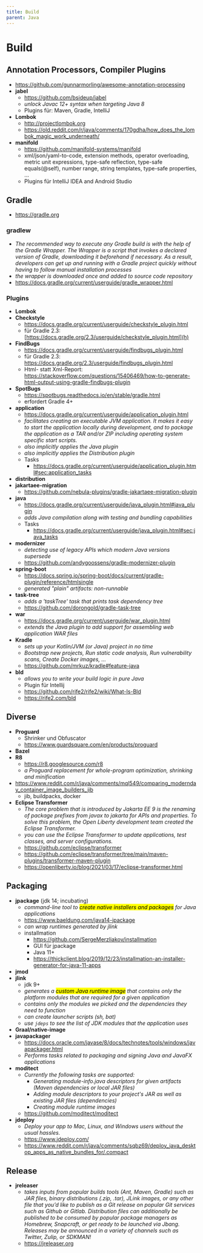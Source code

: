 ```yaml
---
title: Build
parent: Java
---
```


# Build

## Annotation Processors, Compiler Plugins
- <https://github.com/gunnarmorling/awesome-annotation-processing>
- **jabel**
  - <https://github.com/bsideup/jabel>
  - *unlock Javac 12+ syntax when targeting Java 8*
  - Plugins für: Maven, Gradle, IntelliJ
- **Lombok**
  - <http://projectlombok.org>
  - <https://old.reddit.com/r/java/comments/170gdha/how_does_the_lombok_magic_work_underneath/>
- **manifold**
  - <https://github.com/manifold-systems/manifold>
  - xml/json/yaml-to-code, extension methods, operator overloading, metric unit expressions, type-safe reflection, type-safe equals(@self), number range, string templates, type-safe properties, ...
  - Plugins für IntelliJ IDEA and Android Studio


## Gradle
- <https://gradle.org>

### gradlew
  - *The recommended way to execute any Gradle build is with the help of the Gradle Wrapper. The Wrapper is a script that invokes a declared version of Gradle, downloading it beforehand if necessary. As a result, developers can get up and running with a Gradle project quickly without having to follow manual installation processes*
  - *the wrapper is downloaded once and added to source code repository*
  - <https://docs.gradle.org/current/userguide/gradle_wrapper.html>

### Plugins
- **Lombok**
- **Checkstyle**
  - <https://docs.gradle.org/current/userguide/checkstyle_plugin.html>
  - für Gradle 2.3: [https://docs.gradle.org/2.3/userguide/checkstyle_plugin.html](h)
- **FindBugs**
  - <https://docs.gradle.org/current/userguide/findbugs_plugin.html>
  - für Gradle 2.3: <https://docs.gradle.org/2.3/userguide/findbugs_plugin.html>
  - Html- statt Xml-Report: <https://stackoverflow.com/questions/15406469/how-to-generate-html-output-using-gradle-findbugs-plugin>
- **SpotBugs**
  - <https://spotbugs.readthedocs.io/en/stable/gradle.html>
  - erfordert Gradle 4+
- **application**
  - <https://docs.gradle.org/current/userguide/application_plugin.html>
  - *facilitates creating an executable JVM application. It makes it easy to start the application locally during development, and to package the application as a TAR and/or ZIP including operating system specific start scripts.*
  - *also implicitly applies the Java plugin*
  - *also implicitly applies the Distribution plugin*
  - Tasks
    - <https://docs.gradle.org/current/userguide/application_plugin.html#sec:application_tasks>
- **distribution**
- **jakartaee-migration**
  - <https://github.com/nebula-plugins/gradle-jakartaee-migration-plugin>
- **java**
  - <https://docs.gradle.org/current/userguide/java_plugin.html#java_plugin>
  - *adds Java compilation along with testing and bundling capabilities*
  - Tasks
    - <https://docs.gradle.org/current/userguide/java_plugin.html#sec:java_tasks>
- **modernizer**
  - *detecting use of legacy APIs which modern Java versions supersede*
  - <https://github.com/andygoossens/gradle-modernizer-plugin>
- **spring-boot**
  - <https://docs.spring.io/spring-boot/docs/current/gradle-plugin/reference/htmlsingle>
  - *generated "plain" artifacts: non-runnable*
- **task-tree**
  - *adds a 'taskTree' task that prints task dependency tree*
  - <https://github.com/dorongold/gradle-task-tree>
- **war**
  - <https://docs.gradle.org/current/userguide/war_plugin.html>
  - *extends the Java plugin to add support for assembling web application WAR files*
- **Kradle**
  - *sets up your Kotlin/JVM (or Java) project in no time*
  - *Bootstrap new projects, Run static code analysis, Run vulnerability scans, Create Docker images, ...*
  - <https://github.com/mrkuz/kradle#feature-java> 
- **bld**
  - *allows you to write your build logic in pure Java*
  - Plugin für Intellij
  - <https://github.com/rife2/rife2/wiki/What-Is-Bld>
  - <https://rife2.com/bld>


## Diverse
- **Proguard**
  - Shrinker und Obfuscator
  - <https://www.guardsquare.com/en/products/proguard>
- **Bazel**
- **R8**
  - <https://r8.googlesource.com/r8>
  - *a Proguard replacement for whole-program optimization, shrinking and minification*
- <https://www.reddit.com/r/java/comments/mql549/comparing_modernday_container_image_builders_jib>
  - jib, buildpacks, docker
- **Eclipse Transformer**
  - *The core problem that is introduced by Jakarta EE 9 is the renaming of package prefixes from javax to jakarta for APIs and properties. To solve this problem, the Open Liberty development team created the Eclipse Transformer.*
  - *you can use the Eclipse Transformer to update applications, test classes, and server configurations.*
  - <https://github.com/eclipse/transformer>
  - <https://github.com/eclipse/transformer/tree/main/maven-plugins/transformer-maven-plugin>
  - <https://openliberty.io/blog/2021/03/17/eclipse-transformer.html>


## Packaging
- **jpackage** (jdk 14; incubating)
  - *command-line tool to <mark>create native installers and packages</mark> for Java applications*
  - <https://www.baeldung.com/java14-jpackage>
  - *can wrap runtimes generated by jlink*
  - installmation
    - <https://github.com/SergeMerzliakov/installmation>
    - GUI für jpackage
    - Java 11+
    - <https://thickclient.blog/2019/12/23/installmation-an-installer-generator-for-java-11-apps>
- **jmod**
- **jlink**
  - jdk 9+
  - *generates a <mark>custom Java runtime image</mark> that contains only the platform modules that are required for a given application*
  - *contains only the modules we picked and the dependencies they need to function*
  - *can create launcher scripts (sh, bat)*
  - *use `jdeps` to see the list of JDK modules that the application uses*
- **Graal/native-image**
- **javapackager**
  - <https://docs.oracle.com/javase/8/docs/technotes/tools/windows/javapackager.html>
  - *Performs tasks related to packaging and signing Java and JavaFX applications*
- **moditect**
  - *Currently the following tasks are supported:*
    - *Generating module-info.java descriptors for given artifacts (Maven dependencies or local JAR files)*
    - *Adding module descriptors to your project's JAR as well as existing JAR files (dependencies)*
    - *Creating module runtime images*
  - <https://github.com/moditect/moditect>
- **jdeploy**
  - *Deploy your app to Mac, Linux, and Windows users without the usual hassles.*
  - <https://www.jdeploy.com/>
  - <https://www.reddit.com/r/java/comments/sqbz69/deploy_java_desktop_apps_as_native_bundles_for/.compact>


## Release
- **jreleaser**
  - *takes inputs from popular builds tools (Ant, Maven, Gradle) such as JAR files, binary distributions (.zip, .tar), JLink images, or any other file that you’d like to publish as a Git release on popular Git services such as Github or Gitlab. Distribution files can additionally be published to be consumed by popular package managers as Homebrew, Snapcraft, or get ready to be launched via Jbang. Releases may be announced in a variety of channels such as Twitter, Zulip, or SDKMAN!*
  - <https://jreleaser.org>
